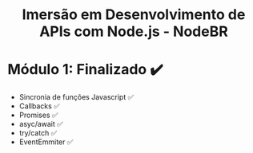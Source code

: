 <h1 align="center">Imersão em Desenvolvimento de APIs com Node.js - NodeBR</h1>

# Módulo 1: Finalizado :heavy_check_mark:
-  Sincronia de funções Javascript :white_check_mark:
- Callbacks :white_check_mark:
- Promises :white_check_mark:
- asyc/await :white_check_mark:
- try/catch :white_check_mark:
- EventEmmiter :white_check_mark:
